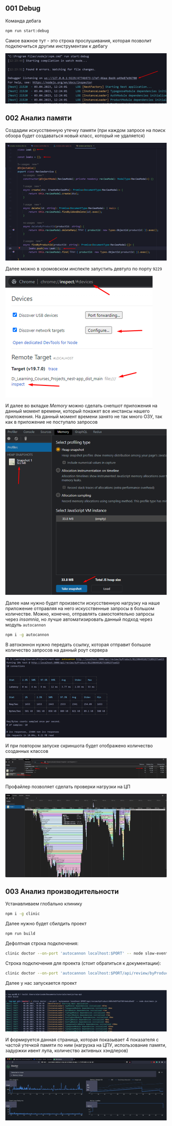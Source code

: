 
## 001 Debug

Команда дебага

```bash
npm run start:debug
```

Самое важное тут - это строка прослушивания, которая позволит подключиться другим инструментам к дебагу

![](_png/631fdc5b81ac9916cf98372e93f22d56.png)

## 002 Анализ памяти

Создадим искусственную утечку памяти (при каждом запросе на поиск обзора будет создаваться новый класс, который не удаляется)

![](_png/9b3c08bb51bde2015157518affa68088.png)

Далее можно в хромовском инспекте запустить девтулз по порту `9229` 

![](_png/b2a077f39d96c8b496b0e5eafe2e4f40.png)

И далее во вкладке *Memory* можно сделать снепшот приложения на данный момент времени, который покажет все инстансы нашего приложения. На данный момент времени занято не так много ОЗУ, так как в приложение не поступало запросов

![](_png/fbb3f77658f84a4fabcf2d7d4a179d84.png)

Далее нам нужно будет произвести искусственную нагрузку на наше приложение отправляя на него искусственные запросы в большом количестве. Можно, конечно, отправлять самостоятельно запросы через *insomnia*, но лучше автоматизировать данный подход через модуль `autocannon`

```bash
npm i -g autocannon
```

В автокэннон нужно передать ссылку, которая отправит большое количество запросов на данный роут сервера

![](_png/a2aebcfa67e8a2f2f2213db7f938f449.png)

И при повтором запуске скриншота будет отображено количество созданных классов

![](_png/9ab97b811cd659a04d8d0cc4a39dde65.png)

Профайлер позволяет сделать проверки нагрузки на ЦП

![](_png/d1fd0b95cd15a83ef52d0c08e5f6cd0a.png)

## 003 Анализ производительности

Устанавливаем глобально клинику

```bash
npm i -g clinic
```

Далее нужно будет сбилдить проект

```bash
npm run build
```

Дефолтная строка подключения:

```bash
clinic doctor --on-port 'autocannon localhost:$PORT' -- node slow-event-loop
```

Строка подключения для проекта (стоит обратиться к документации):

```bash
clinic doctor --on-port 'autocannon localhost:$PORT/api/review/byProduct/8123864918273189237sad23' -- node dist/main.js
```

Далее у нас запускается проект

![](_png/7768dfbe5e8fbe1fe84343424f0c8a47.png)

И формируется данная страница, которая показывает 4 показателя с частой утечкой памяти по ним (нагрузка на ЦПУ, использование памяти, задуржки ивент лупа, количество активных хэндлеров)

![](_png/d3b8466383dec33877fec2b9cd716b6c.png)

